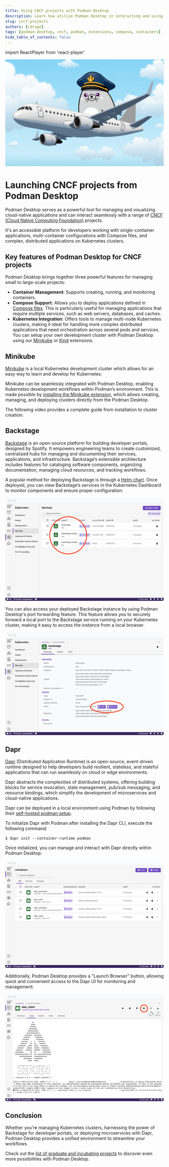 ```yaml
---
title: Using CNCF projects with Podman Desktop
description: Learn how utilize Podman Desktop in interacting and using CNCF projects!
slug: cncf-projects
authors: [cdrage]
tags: [podman-desktop, cncf, podman, extensions, compose, containers]
hide_table_of_contents: false
---
```


import ReactPlayer from 'react-player'

![plane](img/cncf-projects/plane.png)

# Launching CNCF projects from Podman Desktop

Podman Desktop serves as a powerful tool for managing and visualizing cloud-native applications and can interact seamlessly with a range of [CNCF (Cloud Native Computing Foundation)](https://www.cncf.io/) projects. 

It's an accessible platform for developers working with single-container applications, multi-container configurations with Compose files, and complex, distributed applications on Kubernetes clusters. 

## Key features of Podman Desktop for CNCF projects

Podman Desktop brings together three powerful features for managing small to large-scale projects:
* **Container Management**: Supports creating, running, and monitoring containers.
* **Compose Support**: Allows you to deploy applications defined in [Compose files](https://www.compose-spec.io/). This is particularly useful for managing applications that require multiple services, such as web servers, databases, and caches.
* **Kubernetes Integration**: Offers tools to manage multi-node Kubernetes clusters, making it ideal for handling more complex distributed applications that need orchestration across several pods and services. You can setup your own development cluster with Podman Desktop using our [Minikube](/docs/minikube/installing-extension) or [Kind](/docs/kind/installing-extension) extensions.

## Minikube

[Minikube](https://minikube.sigs.k8s.io/docs/) is a local Kubernetes development cluster which allows for an easy way to learn and develop for Kubernetes.

Minikube can be seamlessly integrated with Podman Desktop, enabling Kubernetes development workflows within Podman’s environment. This is made possible by [installing the Minikube extension](https://podman-desktop.io/docs/minikube/installing-extension), which allows creating, managing, and deploying clusters directly from the Podman Desktop.


The following video provides a complete guide from installation to cluster creation:

<ReactPlayer playing playsinline controls url='https://github.com/containers/podman-desktop-media/raw/refs/heads/minikube/video/guide.mp4' width='100%' height='100%' />

## Backstage

[Backstage](https://backstage.io/) is an open-source platform for building developer portals, designed by Spotify. It empowers engineering teams to create customized, centralized hubs for managing and documenting their services, applications, and infrastructure. Backstage’s extensible architecture includes features for cataloging software components, organizing documentation, managing cloud resources, and tracking workflows.

A popular method for deploying Backstage is through a [Helm chart](https://github.com/backstage/charts). Once deployed, you can view Backstage’s services in the Kubernetes Dashboard to monitor components and ensure proper configuration:

![backstage services](img/cncf-projects/backstage.png)


You can also access your deployed Backstage instance by using Podman Desktop's port forwarding feature. This feature allows you to securely forward a local port to the Backstage service running on your Kubernetes cluster, making it easy to access the instance from a local browser.

![backstage port forward](img/cncf-projects/backstage_port.png)

## Dapr

[Dapr](https://docs.dapr.io/) (Distributed Application Runtime) is an open-source, event-driven runtime designed to help developers build resilient, stateless, and stateful applications that can run seamlessly on cloud or edge environments. 

Dapr abstracts the complexities of distributed systems, offering building blocks for service invocation, state management, pub/sub messaging, and resource bindings, which simplify the development of microservices and cloud-native applications.

Dapr can be deployed in a local environment using Podman by following their [self-hosted podman setup](https://docs.dapr.io/operations/hosting/self-hosted/self-hosted-with-podman/).

To initialize Dapr with Podman after installing the Dapr CLI, execute the following command:

```console
$ dapr init --container-runtime podman
```

Once initialized, you can manage and interact with Dapr directly within Podman Desktop:

![dapr](img/cncf-projects/dapr.png)

Additionally, Podman Desktop provides a "Launch Browser" button, allowing quick and convenient access to the Dapr UI for monitoring and management:

![dapr browser](img/cncf-projects/dapr_browser.png)

## Conclusion

Whether you’re managing Kubernetes clusters, harnessing the power of Backstage for developer portals, or deploying microservices with Dapr, Podman Desktop provides a unified environment to streamline your workflows.

Check out the [list of graduate and incubating projects](https://www.cncf.io/projects/) to discover even more possibilities with Podman Desktop.